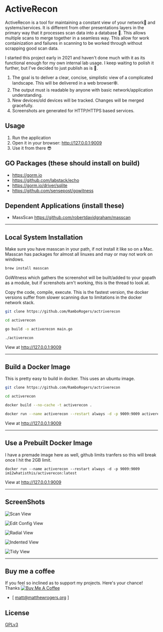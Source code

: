 # ActiveRecon

ActiveRecon is a tool for maintaining a constant view of your network📡 and systems/services.  It is different from other presentations layers in the primary way that it processes scan data into a database 💼.  This allows multiple scans to merge together in a seamless way.  This allow for work containization and failures in scanning to be worked through without scrapping good scan data.

I started this project early in 2021 and haven't done much with it as its functional enough for my own internal lab usage.  I keep waiting to polish it further, but I've decided to just publish as is 🚀.  

1. The goal is to deliver a clear, concise, simplistic view of a complicated landscape. This will be delivered in a web browser🕸.
2. The output must is readable by anyone with basic network/application understanding.
4. New devices/old devices will be tracked.  Changes will be merged gracefully.
5. Screenshots are generated for HTTP/HTTPS based services.

## Usage
1. Run the application
2. Open it in your browser: http://127.0.0.1:9009
3. Use it from there 😎


## GO Packages (these should install on build)
* https://gorm.io
* https://github.com/labstack/echo 
* https://gorm.io/driver/sqlite
* https://github.com/sensepost/gowitness

## Dependent Applications (install these)
 * MassScan https://github.com/robertdavidgraham/masscan
---

## Local System Installation
Make sure you have masscan in your path, if not install it like so on a Mac.  Masscan has packages for almost all linuxes and may or may not work on windows.
```bash
brew install masscan
```
GoWitness which gathers the screenshot will be built/added to your gopath as a module, but if screnshots arn't working, this is the thread to look at.

Copy the code, compile, execute.  This is the fastest version, the docker versions suffer from slower scanning due to limitations in the docker network stack.

```bash
git clone https://github.com/RamboRogers/actriverecon

cd activerecon

go build -o activerecon main.go

./activerecon
```
View at http://127.0.0.1:9009

---
## Build a Docker Image
This is pretty easy to build in docker. This uses an ubuntu image.
```bash
git clone https://github.com/RamboRogers/actriverecon

cd activerecon

docker build --no-cache -t activerecon .

docker run --name activerecon --restart always -d -p 9009:9009 activerecon
```
View at http://127.0.0.1:9009

---

## Use a Prebuilt Docker Image

I have a premade image here as well, github limits tranfers so this will break once I hit the 2GB limit.

```
docker run --name activerecon --restart always -d -p 9009:9009 im12whatisthis/activerecon:latest
```

View at http://127.0.0.1:9009

---
## ScreenShots
![Scan View](views/ScanView.png)

![Edit Config View](views/EditConfigView.png)

![Radial View](views/RadialView.png)

![Indented View](views/IndentedView.png)

![Tidy View](views/TidyView.png)

---

## Buy me a coffee
If you feel so inclined as to support my projects. Here's your chance! Thanks 
<a href="https://www.buymeacoffee.com/matthewrogers" target="_blank"><img src="https://www.buymeacoffee.com/assets/img/custom_images/orange_img.png" alt="Buy Me A Coffee" style="height: auto !important;width: auto !important;" ></a>
- [ matt@matthewrogers.org ]

## License
[GPLv3](https://choosealicense.com/licenses/agpl-3.0/)